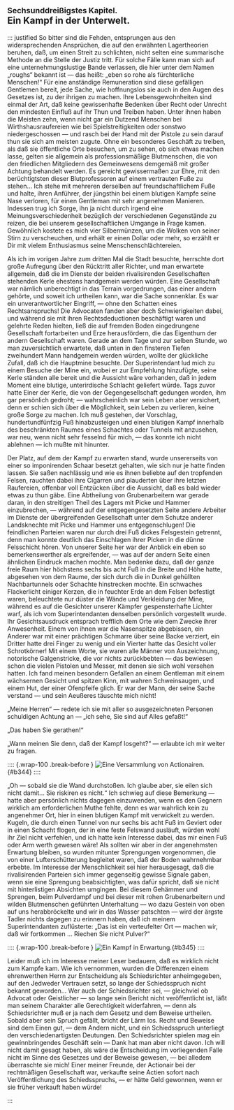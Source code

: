 ## <small>Sechsunddreißigstes Kapitel.</small><br />Ein Kampf in der Unterwelt.

::: justified
So bitter sind die Fehden, entsprungen aus den widersprechenden Ansprüchen, die
auf den erwähnten Lagertheorien beruhen, daß, um einen Streit zu schlichten,
nicht selten eine summarische Methode an die Stelle der Justiz tritt. Für solche
Fälle kann man sich auf eine unternehmungslustige Bande verlassen, die hier
unter dem Namen „roughs“ bekannt ist — das heißt: „eben so rohe als
fürchterliche Menschen!“ Für eine anständige Remuneration sind diese gefälligen
Gentlemen bereit, jede Sache, wie hoffnungslos sie auch in den Augen des
Gesetzes ist, zu der ihrigen zu machen. Ihre Lebensgewohnheiten sind einmal der
Art, daß keine gewissenhafte Bedenken über Recht oder Unrecht den mindesten
Einfluß auf ihr Thun und Treiben haben. Unter ihnen haben die Meisten zehn, wenn
nicht gar ein Dutzend Menschen bei Wirthshausraufereien wie bei
Spielstreitigkeiten oder sonstwo niedergeschossen — und rasch bei der Hand mit
der Pistole zu sein darauf thun sie sich am meisten zugute. Ohne ein besonderes
Geschäft zu treiben, als daß sie öffentliche Orte besuchen, um zu sehen, ob sich
etwas machen lasse, gelten sie allgemein als professionsmäßige Blutmenschen, die
von den friedlichen Mitgliedern des Gemeinwesens demgemäß mit großer Achtung
behandelt werden. Es gereicht gewissermaßen zur Ehre, mit den berüchtigtsten
dieser Blutprofessoren auf einem vertrauten Fuße zu stehen... Ich stehe mit
mehreren derselben auf freundschaftlichem Fuße und halte, ihren Anführer, der
jüngsthin bei einem blutigen Kampfe seine Nase verloren, für einen Gentleman mit
sehr angenehmen Manieren. Indessen trug ich Sorge, ihn ja nicht durch irgend
eine Meinungsverschiedenheit bezüglich der verschiedenen Gegenstände zu reizen,
die bei unserem gesellschaftlichen Umgange in Frage kamen. Gewöhnlich kostete es
mich vier Silbermünzen, um die Wolken von seiner Stirn zu verscheuchen, und
erhält er einen Dollar oder mehr, so erzählt er Dir mit vielem Enthusiasmus
seine Menschenschlächtereien.

Als ich im vorigen Jahre zum dritten Mal die Stadt besuchte, herrschte dort
große Aufregung über den Rücktritt aller Richter, und man erwartete allgemein,
daß die im Dienste der beiden rivalisirenden Gesellschaften stehenden Kerle
ehestens handgemein werden würden. Eine Gesellschaft war nämlich unberechtigt in
das Terrain vorgedrungen, das einer andern gehörte, und soweit ich urtheilen
kann, war die Sache sonnenklar. Es war ein unverantwortlicher Eingriff, — ohne
den Schatten eines Rechtsanspruchs! Die Advocaten fanden aber doch
Schwierigkeiten dabei, und während sie mit ihren Rechtsdeductionen beschäftigt
waren und gelehrte Reden hielten, ließ die auf fremden Boden eingedrungene
Gesellschaft fortarbeiten und Erze herausfördern, die das Eigenthum der andern
Gesellschaft waren. Gerade an dem Tage und zur selben Stunde, wo man
zuversichtlich erwartete, daß unten in den finsteren Tiefen zweihundert Mann
handgemein werden würden, wollte der glückliche Zufall, daß ich die Hauptmine
besuchte. Der Superintendant lud mich zu einem Besuche der Mine ein, wobei er
zur Empfehlung hinzufügte, seine Kerle ständen alle bereit und die Aussicht wäre
vorhanden, daß in jedem Moment eine blutige, unterirdische Schlacht geliefert
würde. Tags zuvor hatte Einer der Kerle, die von der Gegengesellschaft gedungen
worden, ihm gar persönlich gedroht; — wahrscheinlich war sein Leben aber
versichert, denn er schien sich über die Möglichkeit, sein Leben zu verlieren,
keine große Sorge zu machen. Ich muß gestehen, der Vorschlag, hundertundfünfzig
Fuß hinabzusteigen und einen blutigen Kampf innerhalb des beschränkten Raumes
eines Schachtes oder Tunnels mit anzusehen, war neu, wenn nicht sehr fesselnd
für mich, — das konnte ich nicht ablehnen — ich mußte mit hinunter.

Der Platz, auf dem der Kampf zu erwarten stand, wurde unsererseits von einer so
imponirenden Schaar besetzt gehalten, wie sich nur je hatte finden lassen. Sie
saßen nachlässig und wie es ihnen beliebte auf den tropfenden Felsen, rauchten
dabei ihre Cigarren und plauderten über ihre letzten Raufereien, offenbar voll
Entzücken über die Aussicht, daß es bald wieder etwas zu thun gäbe. Eine
Abtheilung von Grubenarbeitern war gerade daran, in den streitigen Theil des
Lagers mit Picke und Hammer einzubrechen, — während auf der entgegengesetzten
Seite andere Arbeiter im Dienste der übergreifenden Gesellschaft unter dem
Schutze anderer Landsknechte mit Picke und Hammer uns entgegenschlugen! Die
feindlichen Parteien waren nur durch drei Fuß dickes Felsgestein getrennt, denn
man konnte deutlich das Einschlagen ihrer Picken in die dünne Felsschicht hören.
Von unserer Seite her war der Anblick ein eben so bemerkenswerther als
ergreifender, — was auf der andern Seite einen ähnlichen Eindruck machen mochte.
Man bedenke dazu, daß der ganze freie Raum hier höchstens sechs bis acht Fuß in
die Breite und Höhe hatte, abgesehen von dem Raume, der sich durch die in Dunkel
gehüllten Nachbartunnels oder Schachte hinstrecken mochte. Ein schwaches
Flackerlicht einiger Kerzen, die in feuchter Erde an dem Felsen befestigt waren,
beleuchtete nur düster die Wände und Verkleidung der Mine, während es auf die
Gesichter unserer Kämpfer gespensterhafte Lichter warf, als ich vom
Superintendanten denselben persönlich vorgestellt wurde. Ihr Gesichtsausdruck
entsprach trefflich dem Orte wie dem Zwecke ihrer Anwesenheit. Einem von ihnen
war die Nasenspitze abgebissen, ein Anderer war mit einer prächtigen Schmarre
über seine Backe verziert, ein Dritter hatte drei Finger zu wenig und ein
Vierter hatte das Gesicht voller Schrotkörner! Mit einem Worte, sie waren alle
Männer von Auszeichnung, notorische Galgenstricke, die vor nichts zurückbebten —
das bewiesen schon die vielen Pistolen und Messer, mit denen sie sich wohl
versehen hatten. Ich fand meinen besondern Gefallen an einem Gentleman mit einem
wächsernen Gesicht und spitzen Kinn, mit wahren Schweinsaugen, und einem Hut,
der einer Ofenpfeife glich. Er war der Mann, der seine Sache verstand — und sein
Aeußeres täuschte mich nicht!

„Meine Herren“ — redete ich sie mit aller so ausgezeichneten Personen schuldigen
Achtung an — „ich sehe, Sie sind auf Alles gefaßt!“

„Das haben Sie gerathen!“

„Wann meinen Sie denn, daß der Kampf losgeht?“ — erlaubte ich mir weiter zu
fragen.

:::: {.wrap-100 .break-before }
![Eine Versammlung von Actionairen.](Abenteuer_im_Apachenlande_0344.jpg "Eine Versammlung von Actionairen."){#b344}
::::

„Oh — sobald sie die Wand durchstoßen. Ich glaube aber, sie eilen sich nicht
damit... Sie riskiren es nicht.“ Ich schwieg auf diese Bemerkung — hatte aber
persönlich nichts dagegen einzuwenden, wenn es den Gegnern wirklich am
erforderlichen Muthe fehlte, denn es war wahrlich kein zu angenehmer Ort, hier
in einen blutigen Kampf mit verwickelt zu werden. Kugeln, die durch einen Tunnel
von nur sechs bis acht Fuß im Geviert oder in einen Schacht flogen, der in eine
feste Felswand ausläuft, würden wohl ihr Ziel nicht verfehlen, und ich hatte
kein Interesse dabei, das mir einen Fuß oder Arm werth gewesen wäre! Als sollten
wir aber in der angenehmsten Erwartung bleiben, so wurden mitunter Sprengungen
vorgenommen, die von einer Lufterschütterung begleitet waren, daß der Boden
wahrnehmbar erbebte. Im Interesse der Menschlichkeit sei hier herausgesagt, daß
die rivalisirenden Parteien sich immer gegenseitig gewisse Signale gaben, wenn
sie eine Sprengung beabsichtigten, was dafür spricht, daß sie nicht mit
hinterlistigen Absichten umgingen. Bei diesem Gehämmer und Sprengen, beim
Pulverdampf und bei dieser mit rohen Grubenarbeitern und wilden Blutmenschen
geführten Unterhaltung — wo dazu Gestein von oben auf uns herabbröckelte und wir
in das Wasser patschten — wird der ärgste Tadler nichts dagegen zu erinnern
haben, daß ich meinem Superintendanten zuflüsterte: „Das ist ein verteufelter
Ort — machen wir, daß wir fortkommen ... Riechen Sie nicht Pulver?“

:::: {.wrap-100 .break-before }
![Ein Kampf in Erwartung.](Abenteuer_im_Apachenlande_0345.jpg "Ein Kampf in Erwartung."){#b345}
::::

Leider muß ich im Interesse meiner Leser bedauern, daß es wirklich nicht zum
Kampfe kam. Wie ich vernommen, wurden die Differenzen einem ehrenwerthen Herrn
zur Entscheidung als Schiedsrichter anheimgegeben, auf den Jedweder Vertrauen
setzt, so lange der Schiedsspruch nicht bekannt geworden... Wer auch der
Schiedsrichter sei, — gleichviel ob Advocat oder Geistlicher — so lange sein
Bericht nicht veröffentlicht ist, läßt man seinem Charakter alle Gerechtigkeit
widerfahren, — denn als Schiedsrichter muß er ja nach dem Gesetz und dem Beweise
urtheilen. Sobald aber sein Spruch gefällt, bricht der Lärm los. Recht und
Beweise sind dem Einen gut, — dem Andern nicht, und ein Schiedsspruch unterliegt
den verschiedenartigsten Deutungen. Den Schiedsrichter spielen mag ein
gewinnbringendes Geschäft sein — Dank hat man aber nicht davon. Ich will nicht
damit gesagt haben, als wäre die Entscheidung im vorliegenden Falle nicht im
Sinne des Gesetzes und der Beweise gewesen, — bei alledem überraschte sie mich!
Einer meiner Freunde, der Actionair bei der rechtmäßigen Gesellschaft war,
verkaufte seine Actien sofort nach Veröffentlichung des Schiedsspruchs, — er
hätte Geld gewonnen, wenn er sie früher verkauft haben würde!

:::

